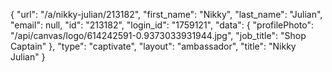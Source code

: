 {
    "url": "\/a\/nikky-julian\/213182",
    "first_name": "Nikky",
    "last_name": "Julian",
    "email": null,
    "id": "213182",
    "login_id": "1759121",
    "data": {
        "profilePhoto": "\/api\/canvas\/logo\/614242591-0.9373033931944.jpg",
        "job_title": "Shop Captain"
    },
    "type": "captivate",
    "layout": "ambassador",
    "title": "Nikky Julian"
}